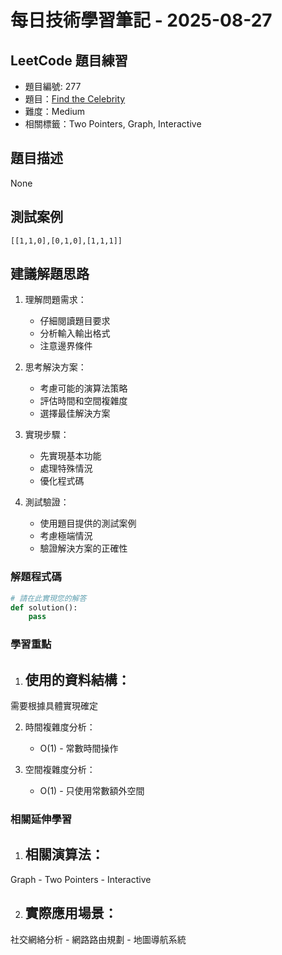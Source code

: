 # 每日技術學習筆記 - 2025-08-27

## LeetCode 題目練習
- 題目編號: 277
- 題目：[Find the Celebrity](https://leetcode.com/problems/find-the-celebrity)
- 難度：Medium
- 相關標籤：Two Pointers, Graph, Interactive

## 題目描述
None

## 測試案例
```
[[1,1,0],[0,1,0],[1,1,1]]
```

## 建議解題思路
1. 理解問題需求：
   - 仔細閱讀題目要求
   - 分析輸入輸出格式
   - 注意邊界條件

2. 思考解決方案：
   - 考慮可能的演算法策略
   - 評估時間和空間複雜度
   - 選擇最佳解決方案

3. 實現步驟：
   - 先實現基本功能
   - 處理特殊情況
   - 優化程式碼

4. 測試驗證：
   - 使用題目提供的測試案例
   - 考慮極端情況
   - 驗證解決方案的正確性


### 解題程式碼
```python
# 請在此實現您的解答
def solution():
    pass
```

### 學習重點
1. 使用的資料結構：
   - 
需要根據具體實現確定

2. 時間複雜度分析：
   - O(1) - 常數時間操作

3. 空間複雜度分析：
   - O(1) - 只使用常數額外空間

### 相關延伸學習
1. 相關演算法：
   - 
Graph   - Two Pointers   - Interactive

2. 實際應用場景：
   - 
社交網絡分析   - 網路路由規劃   - 地圖導航系統
